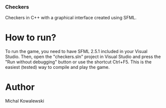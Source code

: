 ### Checkers
Checkers in C++ with a graphical interface created using SFML.

# How to run?
To run the game, you need to have SFML 2.5.1 included in your Visual Studio. Then, open the "checkers.sln" project in Visual Studio and press the "Run without debugging" button or use the shortcut Ctrl+F5. This is the easiest (tested) way to compile and play the game.

# Author
Michal Kowalewski
